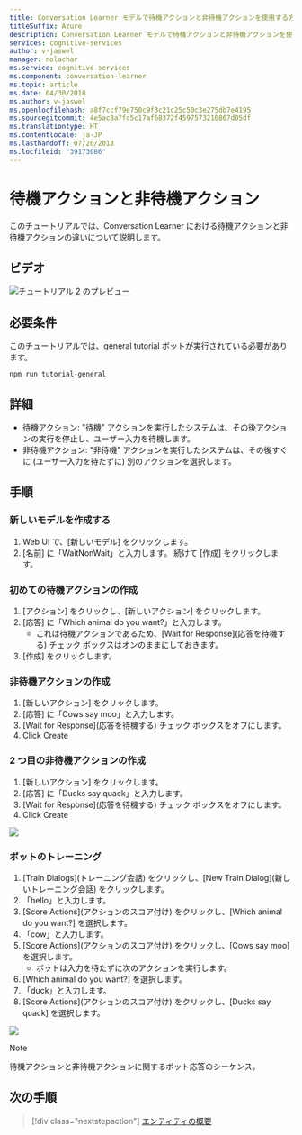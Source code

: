 ```yaml
---
title: Conversation Learner モデルで待機アクションと非待機アクションを使用する方法 - Microsoft Cognitive Services | Microsoft Docs
titleSuffix: Azure
description: Conversation Learner モデルで待機アクションと非待機アクションを使用する方法について説明します。
services: cognitive-services
author: v-jaswel
manager: nolachar
ms.service: cognitive-services
ms.component: conversation-learner
ms.topic: article
ms.date: 04/30/2018
ms.author: v-jaswel
ms.openlocfilehash: a8f7ccf79e750c9f3c21c25c50c3e275db7e4195
ms.sourcegitcommit: 4e5ac8a7fc5c17af68372f4597573210867d05df
ms.translationtype: HT
ms.contentlocale: ja-JP
ms.lasthandoff: 07/20/2018
ms.locfileid: "39173086"
---
```

# <a name="wait-and-non-wait-actions"></a>待機アクションと非待機アクション

このチュートリアルでは、Conversation Learner における待機アクションと非待機アクションの違いについて説明します。

## <a name="video"></a>ビデオ

[![チュートリアル 2 のプレビュー](http://aka.ms/cl-tutorial-02-preview)](http://aka.ms/blis-tutorial-02)

## <a name="requirements"></a>必要条件
このチュートリアルでは、general tutorial ボットが実行されている必要があります。

    npm run tutorial-general

## <a name="details"></a>詳細

- 待機アクション: "待機" アクションを実行したシステムは、その後アクションの実行を停止し、ユーザー入力を待機します。
- 非待機アクション: "非待機" アクションを実行したシステムは、その後すぐに (ユーザー入力を待たずに) 別のアクションを選択します。

## <a name="steps"></a>手順

### <a name="create-a-new-model"></a>新しいモデルを作成する

1. Web UI で、[新しいモデル] をクリックします。
2. [名前] に「WaitNonWait」と入力します。 続けて [作成] をクリックします。

### <a name="create-the-first-wait-action"></a>初めての待機アクションの作成

1. [アクション] をクリックし、[新しいアクション] をクリックします。
2. [応答] に「Which animal do you want?」と入力します。
    - これは待機アクションであるため、[Wait for Response]\(応答を待機する\) チェック ボックスはオンのままにしておきます。
3. [作成] をクリックします。

### <a name="create-a-non-wait-action"></a>非待機アクションの作成

1. [新しいアクション] をクリックします。
2. [応答] に「Cows say moo」と入力します。
3. [Wait for Response]\(応答を待機する\) チェック ボックスをオフにします。
4. Click Create

### <a name="create-a-second-non-wait-action"></a>2 つ目の非待機アクションの作成

1. [新しいアクション] をクリックします。
2. [応答] に「Ducks say quack」と入力します。
3. [Wait for Response]\(応答を待機する\) チェック ボックスをオフにします。
4. Click Create

![](../media/tutorial2_actions.PNG)

### <a name="train-the-bot"></a>ボットのトレーニング

1. [Train Dialogs]\(トレーニング会話\) をクリックし、[New Train Dialog]\(新しいトレーニング会話\) をクリックします。
2. 「hello」と入力します。
3. [Score Actions]\(アクションのスコア付け\) をクリックし、[Which animal do you want?] を選択します。
4. 「cow」と入力します。
5. [Score Actions]\(アクションのスコア付け\) をクリックし、[Cows say moo] を選択します。
    - ボットは入力を待たずに次のアクションを実行します。
2. [Which animal do you want?] を選択します。
3. 「duck」と入力します。
5. [Score Actions]\(アクションのスコア付け\) をクリックし、[Ducks say quack] を選択します。

![](../media/tutorial2_dialogs.PNG)

> [!NOTE]
> 待機アクションと非待機アクションに関するボット応答のシーケンス。

## <a name="next-steps"></a>次の手順

> [!div class="nextstepaction"]
> [エンティティの概要](./3-introduction-to-entities.md)
